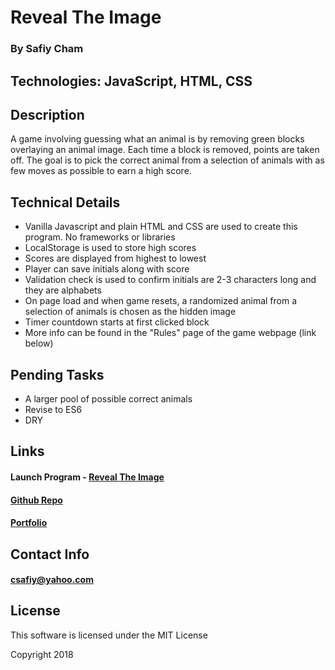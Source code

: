 # Reveal The Image
### By Safiy Cham

## Technologies: JavaScript, HTML, CSS

## Description

A game involving guessing what an animal is by removing green blocks overlaying an animal image. Each time a block is removed, points are taken off. The goal is to pick the correct animal from a selection of animals with as few moves as possible to earn a high score.

## Technical Details

* Vanilla Javascript and plain HTML and CSS are used to create this program. No frameworks or libraries
* LocalStorage is used to store high scores 
* Scores are displayed from highest to lowest
* Player can save initials along with score
* Validation check is used to confirm initials are 2-3 characters long and they are alphabets
* On page load and when game resets, a randomized animal from a selection of animals is chosen as the hidden image
* Timer countdown starts at first clicked block
* More info can be found in the "Rules" page of the game webpage (link below)

## Pending Tasks
* A larger pool of possible correct animals
* Revise to ES6
* DRY

## Links

#### Launch Program - [Reveal The Image](https://safiyc.github.io/reveal-the-image/)

#### [Github Repo](https://github.com/safiyc/Reveal-The-Image.git)

#### [Portfolio](http://www.safiycham.com/)

## Contact Info

#### csafiy@yahoo.com

## License

This software is licensed under the MIT License

Copyright 2018